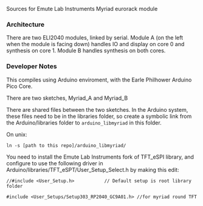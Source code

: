 Sources for Emute Lab Instruments Myriad eurorack module

### Architecture

There are two ELI2040 modules, linked by serial.  Module A (on the left when the module is facing down) handles IO and display on core 0 and synthesis on core 1. Module B handles synthesis on both cores.


### Developer Notes

This compiles using Arduino enviroment, with the Earle Philhower Arduino Pico Core.

There are two sketches, Myriad_A and Myriad_B

There are shared files between the two sketches.  In the Arduino system, these files need to be in the libraries folder, so create a symbolic link from the Arduino/libraries folder to ```arduino_libmyriad``` in this folder.

On unix: 

```
ln -s [path to this repo]/arduino_libmyriad/ 
```

You need to install the Emute Lab Instruments fork of TFT_eSPI library, and configure to use the following driver in Arduino/libraries/TFT_eSPT/User_Setup_Select.h by making this edit:

```
//#include <User_Setup.h>           // Default setup is root library folder

#include <User_Setups/Setup303_RP2040_GC9A01.h> //for myriad round TFT

```
